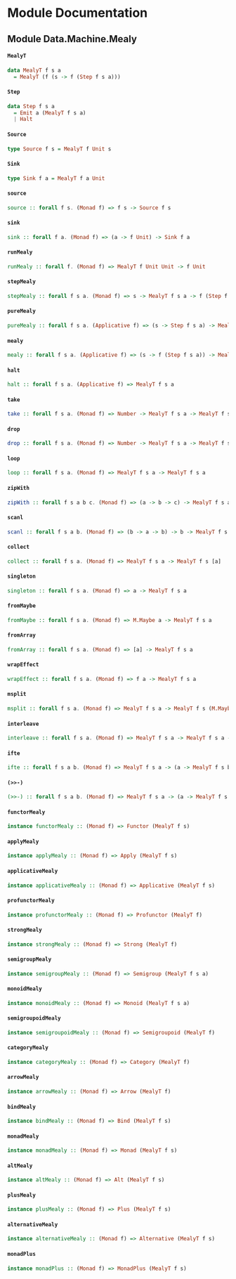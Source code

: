 # Module Documentation

## Module Data.Machine.Mealy

#### `MealyT`

``` purescript
data MealyT f s a
  = MealyT (f (s -> f (Step f s a)))
```


#### `Step`

``` purescript
data Step f s a
  = Emit a (MealyT f s a)
  | Halt 
```


#### `Source`

``` purescript
type Source f s = MealyT f Unit s
```


#### `Sink`

``` purescript
type Sink f a = MealyT f a Unit
```


#### `source`

``` purescript
source :: forall f s. (Monad f) => f s -> Source f s
```


#### `sink`

``` purescript
sink :: forall f a. (Monad f) => (a -> f Unit) -> Sink f a
```


#### `runMealy`

``` purescript
runMealy :: forall f. (Monad f) => MealyT f Unit Unit -> f Unit
```


#### `stepMealy`

``` purescript
stepMealy :: forall f s a. (Monad f) => s -> MealyT f s a -> f (Step f s a)
```


#### `pureMealy`

``` purescript
pureMealy :: forall f s a. (Applicative f) => (s -> Step f s a) -> MealyT f s a
```


#### `mealy`

``` purescript
mealy :: forall f s a. (Applicative f) => (s -> f (Step f s a)) -> MealyT f s a
```


#### `halt`

``` purescript
halt :: forall f s a. (Applicative f) => MealyT f s a
```


#### `take`

``` purescript
take :: forall f s a. (Monad f) => Number -> MealyT f s a -> MealyT f s a
```


#### `drop`

``` purescript
drop :: forall f s a. (Monad f) => Number -> MealyT f s a -> MealyT f s a
```


#### `loop`

``` purescript
loop :: forall f s a. (Monad f) => MealyT f s a -> MealyT f s a
```


#### `zipWith`

``` purescript
zipWith :: forall f s a b c. (Monad f) => (a -> b -> c) -> MealyT f s a -> MealyT f s b -> MealyT f s c
```


#### `scanl`

``` purescript
scanl :: forall f s a b. (Monad f) => (b -> a -> b) -> b -> MealyT f s a -> MealyT f s b
```


#### `collect`

``` purescript
collect :: forall f s a. (Monad f) => MealyT f s a -> MealyT f s [a]
```


#### `singleton`

``` purescript
singleton :: forall f s a. (Monad f) => a -> MealyT f s a
```


#### `fromMaybe`

``` purescript
fromMaybe :: forall f s a. (Monad f) => M.Maybe a -> MealyT f s a
```


#### `fromArray`

``` purescript
fromArray :: forall f s a. (Monad f) => [a] -> MealyT f s a
```


#### `wrapEffect`

``` purescript
wrapEffect :: forall f s a. (Monad f) => f a -> MealyT f s a
```


#### `msplit`

``` purescript
msplit :: forall f s a. (Monad f) => MealyT f s a -> MealyT f s (M.Maybe (Tuple a (MealyT f s a)))
```

#### `interleave`

``` purescript
interleave :: forall f s a. (Monad f) => MealyT f s a -> MealyT f s a -> MealyT f s a
```


#### `ifte`

``` purescript
ifte :: forall f s a b. (Monad f) => MealyT f s a -> (a -> MealyT f s b) -> MealyT f s b -> MealyT f s b
```


#### `(>>-)`

``` purescript
(>>-) :: forall f s a b. (Monad f) => MealyT f s a -> (a -> MealyT f s b) -> MealyT f s b
```


#### `functorMealy`

``` purescript
instance functorMealy :: (Monad f) => Functor (MealyT f s)
```


#### `applyMealy`

``` purescript
instance applyMealy :: (Monad f) => Apply (MealyT f s)
```


#### `applicativeMealy`

``` purescript
instance applicativeMealy :: (Monad f) => Applicative (MealyT f s)
```


#### `profunctorMealy`

``` purescript
instance profunctorMealy :: (Monad f) => Profunctor (MealyT f)
```


#### `strongMealy`

``` purescript
instance strongMealy :: (Monad f) => Strong (MealyT f)
```


#### `semigroupMealy`

``` purescript
instance semigroupMealy :: (Monad f) => Semigroup (MealyT f s a)
```


#### `monoidMealy`

``` purescript
instance monoidMealy :: (Monad f) => Monoid (MealyT f s a)
```


#### `semigroupoidMealy`

``` purescript
instance semigroupoidMealy :: (Monad f) => Semigroupoid (MealyT f)
```


#### `categoryMealy`

``` purescript
instance categoryMealy :: (Monad f) => Category (MealyT f)
```


#### `arrowMealy`

``` purescript
instance arrowMealy :: (Monad f) => Arrow (MealyT f)
```


#### `bindMealy`

``` purescript
instance bindMealy :: (Monad f) => Bind (MealyT f s)
```


#### `monadMealy`

``` purescript
instance monadMealy :: (Monad f) => Monad (MealyT f s)
```


#### `altMealy`

``` purescript
instance altMealy :: (Monad f) => Alt (MealyT f s)
```


#### `plusMealy`

``` purescript
instance plusMealy :: (Monad f) => Plus (MealyT f s)
```


#### `alternativeMealy`

``` purescript
instance alternativeMealy :: (Monad f) => Alternative (MealyT f s)
```


#### `monadPlus`

``` purescript
instance monadPlus :: (Monad f) => MonadPlus (MealyT f s)
```





